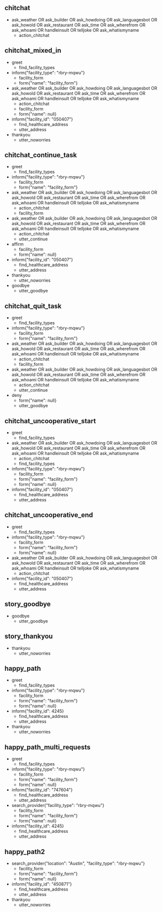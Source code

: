 ## chitchat
* ask_weather OR ask_builder OR ask_howdoing OR ask_languagesbot OR ask_howold OR ask_restaurant OR ask_time OR ask_wherefrom OR ask_whoami OR handleinsult OR telljoke OR ask_whatismyname
    - action_chitchat

## chitchat_mixed_in
* greet
    - find_facility_types
* inform{"facility_type": "rbry-mqwu"}
    - facility_form
    - form{"name": "facility_form"}
* ask_weather OR ask_builder OR ask_howdoing OR ask_languagesbot OR ask_howold OR ask_restaurant OR ask_time OR ask_wherefrom OR ask_whoami OR handleinsult OR telljoke OR ask_whatismyname
    - action_chitchat
    - facility_form
    - form{"name": null}
* inform{"facility_id": "050407"}
    - find_healthcare_address
    - utter_address
* thankyou
    - utter_noworries

## chitchat_continue_task
* greet
    - find_facility_types
* inform{"facility_type": "rbry-mqwu"}
    - facility_form
    - form{"name": "facility_form"}
* ask_weather OR ask_builder OR ask_howdoing OR ask_languagesbot OR ask_howold OR ask_restaurant OR ask_time OR ask_wherefrom OR ask_whoami OR handleinsult OR telljoke OR ask_whatismyname
    - action_chitchat
    - facility_form
* ask_weather OR ask_builder OR ask_howdoing OR ask_languagesbot OR ask_howold OR ask_restaurant OR ask_time OR ask_wherefrom OR ask_whoami OR handleinsult OR telljoke OR ask_whatismyname
    - action_chitchat
    - utter_continue  
* affirm
    - facility_form
    - form{"name": null}
* inform{"facility_id": "050407"}
    - find_healthcare_address
    - utter_address
* thankyou
    - utter_noworries
* goodbye
    - utter_goodbye

## chitchat_quit_task
* greet
    - find_facility_types
* inform{"facility_type": "rbry-mqwu"}
    - facility_form
    - form{"name": "facility_form"}
* ask_weather OR ask_builder OR ask_howdoing OR ask_languagesbot OR ask_howold OR ask_restaurant OR ask_time OR ask_wherefrom OR ask_whoami OR handleinsult OR telljoke OR ask_whatismyname
    - action_chitchat
    - facility_form
* ask_weather OR ask_builder OR ask_howdoing OR ask_languagesbot OR ask_howold OR ask_restaurant OR ask_time OR ask_wherefrom OR ask_whoami OR handleinsult OR telljoke OR ask_whatismyname
    - action_chitchat
    - utter_continue  
* deny
    - form{"name": null}
    - utter_goodbye

## chitchat_uncooperative_start
* greet
    - find_facility_types
* ask_weather OR ask_builder OR ask_howdoing OR ask_languagesbot OR ask_howold OR ask_restaurant OR ask_time OR ask_wherefrom OR ask_whoami OR handleinsult OR telljoke OR ask_whatismyname
    - action_chitchat
    - find_facility_types
* inform{"facility_type": "rbry-mqwu"}
    - facility_form
    - form{"name": "facility_form"}
    - form{"name": null}
* inform{"facility_id": "050407"}
    - find_healthcare_address
    - utter_address

## chitchat_uncooperative_end
* greet
    - find_facility_types
* inform{"facility_type": "rbry-mqwu"}
    - facility_form
    - form{"name": "facility_form"}
    - form{"name": null}
* ask_weather OR ask_builder OR ask_howdoing OR ask_languagesbot OR ask_howold OR ask_restaurant OR ask_time OR ask_wherefrom OR ask_whoami OR handleinsult OR telljoke OR ask_whatismyname
    - action_chitchat
* inform{"facility_id": "050407"}
    - find_healthcare_address
    - utter_address

## story_goodbye
* goodbye
    - utter_goodbye

## story_thankyou
* thankyou
    - utter_noworries

## happy_path
* greet
    - find_facility_types
* inform{"facility_type": "rbry-mqwu"}    
    - facility_form
    - form{"name": "facility_form"}
    - form{"name": null}
* inform{"facility_id": 4245}
    - find_healthcare_address
    - utter_address
* thankyou
    - utter_noworries

## happy_path_multi_requests
* greet
    - find_facility_types
* inform{"facility_type": "rbry-mqwu"}
    - facility_form
    - form{"name": "facility_form"}
    - form{"name": null}
* inform{"facility_id": "747604"}
    - find_healthcare_address
    - utter_address
* search_provider{"facility_type": "rbry-mqwu"}
    - facility_form
    - form{"name": "facility_form"}
    - form{"name": null}
* inform{"facility_id": 4245}   
    - find_healthcare_address
    - utter_address

## happy_path2
* search_provider{"location": "Austin", "facility_type": "rbry-mqwu"}
    - facility_form
    - form{"name": "facility_form"}
    - form{"name": null}
* inform{"facility_id": "450871"}
    - find_healthcare_address
    - utter_address
* thankyou
    - utter_noworries
